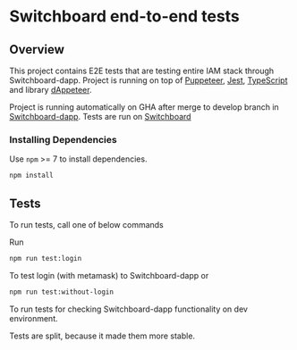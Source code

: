 # Switchboard end-to-end tests

## Overview

This project contains E2E tests that are testing entire IAM stack through Switchboard-dapp.
Project is running on top of [Puppeteer](https://pptr.dev/), [Jest](https://jestjs.io/),
[TypeScript](https://www.typescriptlang.org/) and library [dAppeteer](https://github.com/chainsafe/dappeteer).

Project is running automatically on GHA after merge to develop branch
in [Switchboard-dapp](https://github.com/energywebfoundation/switchboard-dapp/).
Tests are run on [Switchboard](https://switchboard-dev.energyweb.org/)

### Installing Dependencies

Use `npm` >= 7 to install dependencies.

```sh
npm install
```

## Tests
To run tests, call one of below commands

Run

```sh
npm run test:login
```

To test login (with metamask) to Switchboard-dapp or

```sh
npm run test:without-login
```

To run tests for checking Switchboard-dapp functionality on dev environment.

Tests are split, because it made them more stable.



